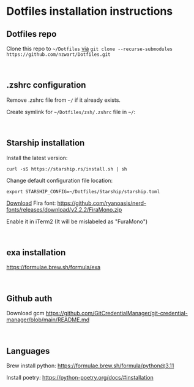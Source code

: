 # Dotfiles installation instructions

## Dotfiles repo

Clone this repo to `~/Dotfiles` [via]([url](https://git-scm.com/book/en/v2/Git-Tools-Submodules))
`git clone --recurse-submodules https://github.com/nzwart/Dotfiles.git`

&ensp;

## .zshrc configuration
Remove .zshrc file from `~/` if it already exists.

Create symlink for `~/Dotfiles/zsh/.zshrc` file in `~/`:

&ensp;

## Starship installation

Install the latest version:

`curl -sS https://starship.rs/install.sh | sh`

Change default configuration file location:

`export STARSHIP_CONFIG=~/Dotfiles/Starship/starship.toml`

[Download]([url](https://github.com/ryanoasis/nerd-fonts/releases/download/v2.2.2/FiraMono.zip)) Fira font: https://github.com/ryanoasis/nerd-fonts/releases/download/v2.2.2/FiraMono.zip

Enable it in iTerm2 (It will be mislabeled as "FuraMono")

&ensp;

## exa installation
https://formulae.brew.sh/formula/exa

&ensp;

## Github auth
Download gcm
https://github.com/GitCredentialManager/git-credential-manager/blob/main/README.md

&ensp;

## Languages
Brew install python: https://formulae.brew.sh/formula/python@3.11

Install poetry: https://python-poetry.org/docs/#installation
